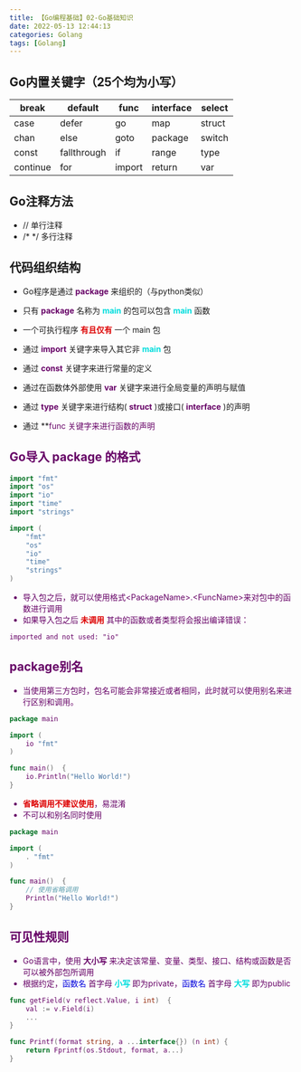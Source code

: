 ```yaml
---
title: 【Go编程基础】02-Go基础知识
date: 2022-05-13 12:44:13
categories: Golang
tags: [Golang]
---
```

## Go内置关键字（25个均为小写）
| break        | default           |  func        | interface        | select|
|--|--|--|--|--|
| case          | defer             |   go          |  map              |  struct|
| chan          | else               |   goto      |  package        | switch|
| const         | fallthrough     | if              | range           |   type|
| continue    | for                  | import     | return            |  var |

## Go注释方法
- // 单行注释
- /* */ 多行注释
## 代码组织结构
- Go程序是通过 **<font color="#660066">package</font>** 来组织的（与python类似）
- 只有 **<font color="#660066">package</font>** 名称为  **<font color="#00dddd">main</font>** 的包可以包含 **<font color="#00dddd">main</font>** 函数
- 一个可执行程序  **<font color="#dd0000">有且仅有</font>**  一个 main 包

- 通过 **<font color="#660066">import</font>** 关键字来导入其它非 **<font color="#00dddd">main</font>**  包
- 通过 **<font color="#660066">const</font>** 关键字来进行常量的定义
- 通过在函数体外部使用 **<font color="#660066">var</font>** 关键字来进行全局变量的声明与赋值
- 通过 **<font color="#660066">type</font>** 关键字来进行结构( **<font color="#660066">struct</font>** )或接口( **<font color="#660066">interface</font>** )的声明
- 通过 **<font color="#660066">func 关键字来进行函数的声明
## Go导入 package 的格式

```go
import "fmt"
import "os"
import "io"
import "time"
import "strings"
```

```go
import (
	"fmt"
	"os"
	"io"
	"time"
	"strings"
)
```
- 导入包之后，就可以使用格式\<PackageName>.\<FuncName>来对包中的函数进行调用
- 如果导入包之后 **<font color="#dd0000">未调用</font>** 其中的函数或者类型将会报出编译错误：

```
imported and not used: "io"
```
## package别名
- 当使用第三方包时，包名可能会非常接近或者相同，此时就可以使用别名来进行区别和调用。

```go
package main

import (
	io "fmt"
)

func main()  {
	io.Println("Hello World!")
}
```

- **<font color="#dd0000">省略调用不建议使用</font>**，易混淆
- 不可以和别名同时使用

```go
package main

import (
	. "fmt"
)

func main()  {
	// 使用省略调用
	Println("Hello World!")
}
```
## 可见性规则
- Go语言中，使用 **<font color="#660066">大小写</font>** 来决定该常量、变量、类型、接口、结构或函数是否可以被外部包所调用
- 根据约定，<font color="#0000dd">函数名</font> 首字母 **<font color="#00dddd">小写</font>** 即为private，<font color="#0000dd">函数名</font> 首字母 **<font color="#00dddd">大写</font>** 即为public

```go
func getField(v reflect.Value, i int)  {
	val := v.Field(i)
	...
}

func Printf(format string, a ...interface{}) (n int) {
	return Fprintf(os.Stdout, format, a...)
}
```
